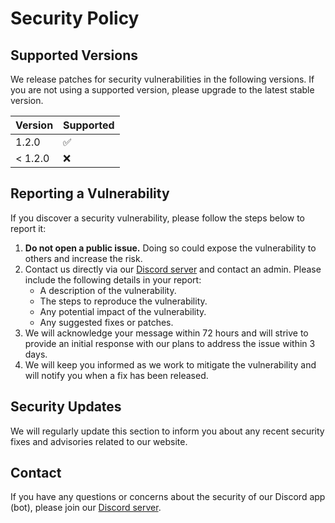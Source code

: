 # Security Policy

## Supported Versions

We release patches for security vulnerabilities in the following versions. If you are not using a supported version, please upgrade to the latest stable version.

| Version | Supported |
| ------- | --------- |
| 1.2.0   | ✅        |
| < 1.2.0 | ❌        |

## Reporting a Vulnerability

If you discover a security vulnerability, please follow the steps below to report it:

1. **Do not open a public issue.** Doing so could expose the vulnerability to others and increase the risk.
2. Contact us directly via our [Discord server](https://discord.gg/eG34B6JVtM) and contact an admin. Please include the following details in your report:
   - A description of the vulnerability.
   - The steps to reproduce the vulnerability.
   - Any potential impact of the vulnerability.
   - Any suggested fixes or patches.
3. We will acknowledge your message within 72 hours and will strive to provide an initial response with our plans to address the issue within 3 days.
4. We will keep you informed as we work to mitigate the vulnerability and will notify you when a fix has been released.

## Security Updates

We will regularly update this section to inform you about any recent security fixes and advisories related to our website.

## Contact

If you have any questions or concerns about the security of our Discord app (bot), please join our [Discord server](https://discord.gg/eG34B6JVtM).
